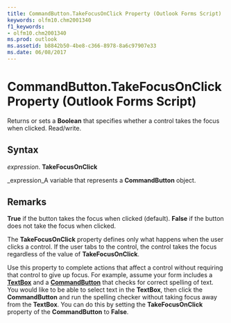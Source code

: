 ```yaml
---
title: CommandButton.TakeFocusOnClick Property (Outlook Forms Script)
keywords: olfm10.chm2001340
f1_keywords:
- olfm10.chm2001340
ms.prod: outlook
ms.assetid: b8842b50-4be8-c366-8978-8a6c97907e33
ms.date: 06/08/2017
---
```



# CommandButton.TakeFocusOnClick Property (Outlook Forms Script)

Returns or sets a  **Boolean** that specifies whether a control takes the focus when clicked. Read/write.


## Syntax

 _expression_. **TakeFocusOnClick**

 _expression_A variable that represents a  **CommandButton** object.


## Remarks

 **True** if the button takes the focus when clicked (default). **False** if the button does not take the focus when clicked.

The  **TakeFocusOnClick** property defines only what happens when the user clicks a control. If the user tabs to the control, the control takes the focus regardless of the value of **TakeFocusOnClick**.

Use this property to complete actions that affect a control without requiring that control to give up focus. For example, assume your form includes a  **[TextBox](Outlook.textbox.md)** and a **[CommandButton](Outlook.commandbutton.md)** that checks for correct spelling of text. You would like to be able to select text in the **TextBox**, then click the  **CommandButton** and run the spelling checker without taking focus away from the **TextBox**. You can do this by setting the  **TakeFocusOnClick** property of the **CommandButton** to **False**.


